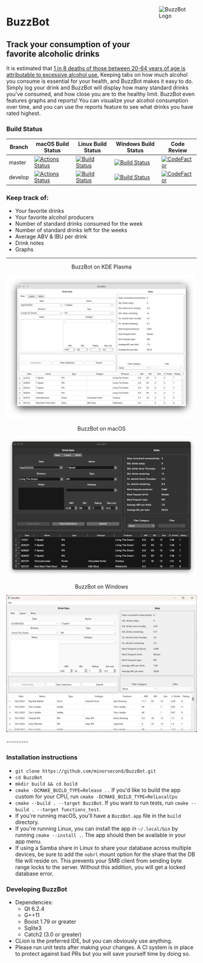 <img src="https://github.com/minorsecond/BuzzBot/blob/master/res/mini-icon.png" align="right"
     alt="BuzzBot Logo" width="100" height="100">
     
# BuzzBot
## Track your consumption of your favorite alcoholic drinks
It is estimated that [1 in 8 deaths of those between 20-64 years of age is attributable to excessive alcohol use.](https://jamanetwork.com/journals/jamanetworkopen/fullarticle/2798004?utm_campaign=articlePDF&utm_medium=articlePDFlink&utm_source=articlePDF&utm_content=jamanetworkopen.2022.39485)
Keeping tabs on how much alcohol you consume is essential for your health, and BuzzBot makes it easy to do.
Simply log your drink and BuzzBot will display how many standard drinks you've consumed, and how close you are to the
healthy limit. BuzzBot even features graphs and reports! You can visualize your alcohol consumption over time, and you
can use the reports feature to see what drinks you have rated highest.

### Build Status
| Branch  | macOS Build Status                                                                                                                      | Linux Build Status                                                                                                                                    | Windows Build Status                                                                                                                                      | Code Review                                                                                                                                                                                                                 |
|---------|-----------------------------------------------------------------------------------------------------------------------------------------|-------------------------------------------------------------------------------------------------------------------------------------------------------|-----------------------------------------------------------------------------------------------------------------------------------------------------------|-----------------------------------------------------------------------------------------------------------------------------------------------------------------------------------------------------------------------------|
| master  | [![Actions Status](https://github.com/minorsecond/BuzzBot/workflows/Master/badge.svg)](https://github.com/minorsecond/BuzzBot/actions)  | [![Build Status](https://ci.wardrup.me/buildStatus/icon?job=BuzzBot-Master-PRMerge-Linux)](https://ci.wardrup.me/job/BuzzBot-Master-PRMerge-Linux/)   | [![Build Status](https://ci.wardrup.me/buildStatus/icon?job=BuzzBot-MasterPRMerge-Windows)](https://ci.wardrup.me/job/BuzzBot-Master-PRMerge-Windows/)    | [![CodeFactor](https://www.codefactor.io/repository/github/minorsecond/buzzbot/badge/master?s=7d0189852bedaddcb41bc7579892f35d6cca05b3)](https://www.codefactor.io/repository/github/minorsecond/buzzbot/overview/master)   |
| develop | [![Actions Status](https://github.com/minorsecond/BuzzBot/workflows/Develop/badge.svg)](https://github.com/minorsecond/BuzzBot/actions) | [![Build Status](https://ci.wardrup.me/buildStatus/icon?job=BuzzBot-Develop-PRMerge-Linux)](https://ci.wardrup.me/job/BuzzBot-Develop-PRMerge-Linux/) | [![Build Status](https://ci.wardrup.me/buildStatus/icon?job=BuzzBot-Develop-PRMerge-Windows)](https://ci.wardrup.me/job/BuzzBot-Develop-PRMerge-Windows/) | [![CodeFactor](https://www.codefactor.io/repository/github/minorsecond/buzzbot/badge/develop?s=7d0189852bedaddcb41bc7579892f35d6cca05b3)](https://www.codefactor.io/repository/github/minorsecond/buzzbot/overview/develop) |

### Keep track of:
- Your favorite drinks
- Your favorite alcohol producers
- Number of standard drinks consumed for the week
- Number of standard drinks left for the weeks
- Average ABV & IBU per drink
- Drink notes
- Graphs

---------

<p align="center">
BuzzBot on KDE Plasma

![BuzzBot on KDE](res/buzzbot_kde.png?raw=true)

</p>

<p align="center">
BuzzBot on macOS

![BuzzBot on macOS](res/buzzbot_macOS.png?raw=true)
</p>

<p align="center">
BuzzBot on Windows

![BuzzBot on Windows](res/buzzbot_windows.png?raw=true)
</p>
---------

### Installation instructions
- `git clone https://github.com/minorsecond/BuzzBot.git`
- `cd BuzzBot`
- `mkdir build && cd build`
- `cmake -DCMAKE_BUILD_TYPE=Release ..` If you'd like to build the app custom for your CPU, run
`cmake -DCMAKE_BUILD_TYPE=RelLocalCpu`
- `cmake --build . --target BuzzBot`. If you want to run tests, run `cmake --build . --target functions_test`.
- If you're running macOS, you'll have a `BuzzBot.app` file in the `build` directory.
- If you're running Linux, you can install the app in `~/.local/bin` by running `cmake --install .`.
  The app should then be available in your app menu.
- If using a Samba share in Linux to share your database across multiple devices, be sure to add the
  `nobrl` mount option for the share that the DB file will reside on. This prevents your SMB client from sending byte
  range locks to the server. Without this addition, you will get a locked database error.

### Developing BuzzBot
- Dependencies:
    - Qt 6.2.4
    - G++11
    - Boost 1.79 or greater
    - Sqlite3
    - Catch2 (3.0 or greater)
- CLion is the preferred IDE, but you can obviously use anything.
- Please run unit tests after making your changes. A CI system is in place to protect against bad PRs but you will save yourself time by doing so.
